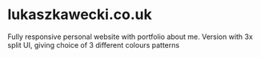 # lukaszkawecki.co.uk
Fully responsive personal website with portfolio about me. Version with 3x split UI, giving choice of 3 different colours patterns
